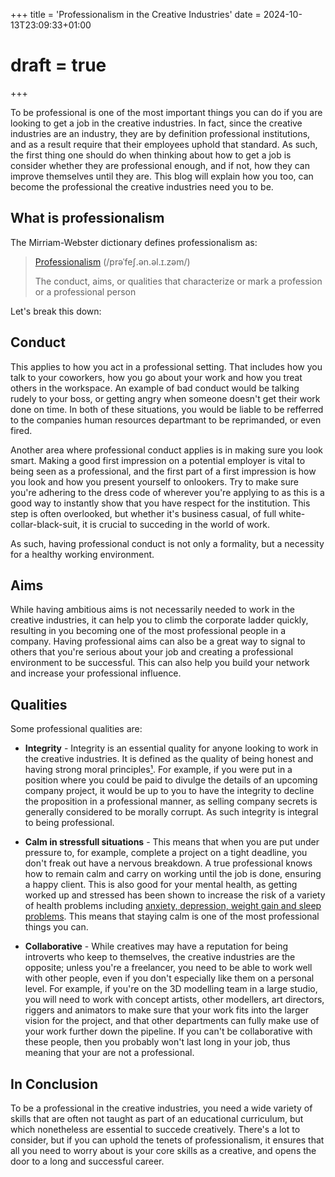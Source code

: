 +++
title = 'Professionalism in the Creative Industries'
date = 2024-10-13T23:09:33+01:00
# draft = true
+++

<!-- 
* Have a good digital presence/history
* Dress professionally
* Act respectfully
* Write in a professional manner

 -->

To be professional is one of the most important things you can do if you are looking to get a job in the creative industries. In fact, since the creative industries are an industry, they are by definition professional institutions, and as a result require that their employees uphold that standard. As such, the first thing one should do when thinking about how to get a job is consider whether they are professional enough, and if not, how they can improve themselves until they are. This blog will explain how you too, can become the professional the creative industries need you to be.

## What is professionalism

The Mirriam-Webster dictionary defines professionalism as:

> [Professionalism](https://www.merriam-webster.com/dictionary/professionalism)
> (/prəˈfeʃ.ən.əl.ɪ.zəm/)
>
> The conduct, aims, or qualities that characterize or mark a profession or a professional person

Let's break this down:

## Conduct

This applies to how you act in a professional setting. That includes how you talk to your coworkers, how you go about your work and how you treat others in the workspace. An example of bad conduct would be talking rudely to your boss, or getting angry when someone doesn't get their work done on time. In both of these situations, you would be liable to be refferred to the companies human resources departmant to be reprimanded, or even fired.

Another area where professional conduct applies is in making sure you look smart. Making a good first impression on a potential employer is vital to being seen as a professional, and the first part of a first impression is how you look and how you present yourself to onlookers. Try to make sure you're adhering to the dress code of wherever you're applying to as this is a good way to instantly show that you have respect for the institution. This step is often overlooked, but whether it's business casual, of full white-collar-black-suit, it is crucial to succeding in the world of work.

As such, having professional conduct is not only a formality, but a necessity for a healthy working environment.

## Aims

While having ambitious aims is not necessarily needed to work in the creative industries, it can help you to climb the corporate ladder quickly, resulting in you becoming one of the most professional people in a company. Having professional aims can also be a great way to signal to others that you're serious about your job and creating a professional environment to be successful. This can also help you build your network and increase your professional influence.

## Qualities

Some professional qualities are:

- **Integrity** - Integrity is an essential quality for anyone looking to work in the creative industries. It is defined as the quality of being honest and having strong moral principles[¹](https://www.oxfordlearnersdictionaries.com/definition/english/integrity). For example, if you were put in a position where you could be paid to divulge the details of an upcoming company project, it would be up to you to have the integrity to decline the proposition in a professional manner, as selling company secrets is generally considered to be morally corrupt. As such integrity is integral to being professional.

- **Calm in stressfull situations** - This means that when you are put under pressure to, for example, complete a project on a tight deadline, you don't freak out have a nervous breakdown. A true professional knows how to remain calm and carry on working until the job is done, ensuring a happy client. This is also good for your mental health, as getting worked up and stressed has been shown to increase the risk of a variety of health problems including [anxiety, depression, weight gain and sleep problems](https://www.mayoclinic.org/healthy-lifestyle/stress-management/in-depth/stress/art-20046037). This means that staying calm is one of the most professional things you can.

- **Collaborative** - While creatives may have a reputation for being introverts who keep to themselves, the creative industries are the opposite; unless you're a freelancer, you need to be able to work well with other people, even if you don't especially like them on a personal level. For example, if you're on the 3D modelling team in a large studio, you will need to work with concept artists, other modellers, art directors, riggers and animators to make sure that your work fits into the larger vision for the project, and that other departments can fully make use of your work further down the pipeline. If you can't be collaborative with these people, then you probably won't last long in your job, thus meaning that your are not a professional.

## In Conclusion

To be a professional in the creative industries, you need a wide variety of skills that are often not taught as part of an educational curriculum, but which nonetheless are essential to succede creatively. There's a lot to consider, but if you can uphold the tenets of professionalism, it ensures that all you need to worry about is your core skills as a creative, and opens the door to a long and successful career.